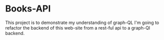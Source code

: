 # Books-API
This project is to demonstrate my understanding of graph-QL I'm going to refactor the backend of this web-site from a rest-ful api to a graph-Ql backend.
